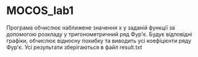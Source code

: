 # MOCOS_lab1
Програма обчислює наближене значення х у заданій функції за допомогою розкладу у тригонометричний ряд Фур'є.
Будує відповідні графіки, обчислює відносну похибку та виводить усі коефіцієнти ряду Фур'є.
Усі результати зберігаються в файл result.txt
